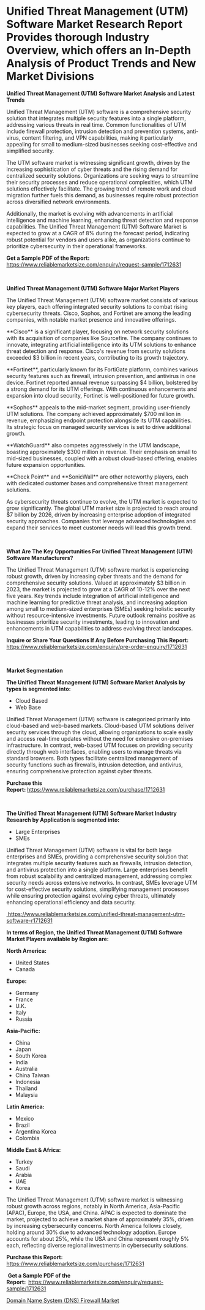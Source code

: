 <p><h1>Unified Threat Management (UTM) Software Market Research Report Provides thorough Industry Overview, which offers an In-Depth Analysis of Product Trends and New Market Divisions</h1></p><p><strong>Unified Threat Management (UTM) Software Market Analysis and Latest Trends</strong></p>
<p><p>Unified Threat Management (UTM) software is a comprehensive security solution that integrates multiple security features into a single platform, addressing various threats in real time. Common functionalities of UTM include firewall protection, intrusion detection and prevention systems, anti-virus, content filtering, and VPN capabilities, making it particularly appealing for small to medium-sized businesses seeking cost-effective and simplified security. </p><p>The UTM software market is witnessing significant growth, driven by the increasing sophistication of cyber threats and the rising demand for centralized security solutions. Organizations are seeking ways to streamline their security processes and reduce operational complexities, which UTM solutions effectively facilitate. The growing trend of remote work and cloud migration further fuels this demand, as businesses require robust protection across diversified network environments. </p><p>Additionally, the market is evolving with advancements in artificial intelligence and machine learning, enhancing threat detection and response capabilities. The Unified Threat Management (UTM) Software Market is expected to grow at a CAGR of 8% during the forecast period, indicating robust potential for vendors and users alike, as organizations continue to prioritize cybersecurity in their operational frameworks.</p></p>
<p><strong>Get a Sample PDF of the Report:&nbsp;</strong> <a href="https://www.reliablemarketsize.com/enquiry/request-sample/1712631?utm_campaign=1131&utm_medium=2&utm_source=Github&utm_content=ia&utm_term=11012025&utm_id=unified-threat-management-utm-software">https://www.reliablemarketsize.com/enquiry/request-sample/1712631</a></p>
<p>&nbsp;</p>
<p><strong>Unified Threat Management (UTM) Software Major Market Players</strong></p>
<p><p>The Unified Threat Management (UTM) software market consists of various key players, each offering integrated security solutions to combat rising cybersecurity threats. Cisco, Sophos, and Fortinet are among the leading companies, with notable market presence and innovative offerings.</p><p>**Cisco** is a significant player, focusing on network security solutions with its acquisition of companies like Sourcefire. The company continues to innovate, integrating artificial intelligence into its UTM solutions to enhance threat detection and response. Cisco's revenue from security solutions exceeded $3 billion in recent years, contributing to its growth trajectory.</p><p>**Fortinet**, particularly known for its FortiGate platform, combines various security features such as firewall, intrusion prevention, and antivirus in one device. Fortinet reported annual revenue surpassing $4 billion, bolstered by a strong demand for its UTM offerings. With continuous enhancements and expansion into cloud security, Fortinet is well-positioned for future growth.</p><p>**Sophos** appeals to the mid-market segment, providing user-friendly UTM solutions. The company achieved approximately $700 million in revenue, emphasizing endpoint protection alongside its UTM capabilities. Its strategic focus on managed security services is set to drive additional growth.</p><p>**WatchGuard** also competes aggressively in the UTM landscape, boasting approximately $300 million in revenue. Their emphasis on small to mid-sized businesses, coupled with a robust cloud-based offering, enables future expansion opportunities.</p><p>**Check Point** and **SonicWall** are other noteworthy players, each with dedicated customer bases and comprehensive threat management solutions. </p><p>As cybersecurity threats continue to evolve, the UTM market is expected to grow significantly. The global UTM market size is projected to reach around $7 billion by 2026, driven by increasing enterprise adoption of integrated security approaches. Companies that leverage advanced technologies and expand their services to meet customer needs will lead this growth trend.</p></p>
<p>&nbsp;</p>
<p><strong>What Are The Key Opportunities For Unified Threat Management (UTM) Software Manufacturers?</strong></p>
<p><p>The Unified Threat Management (UTM) software market is experiencing robust growth, driven by increasing cyber threats and the demand for comprehensive security solutions. Valued at approximately $3 billion in 2023, the market is projected to grow at a CAGR of 10-12% over the next five years. Key trends include integration of artificial intelligence and machine learning for predictive threat analysis, and increasing adoption among small to medium-sized enterprises (SMEs) seeking holistic security without resource-intensive investments. Future outlook remains positive as businesses prioritize security investments, leading to innovation and enhancements in UTM capabilities to address evolving threat landscapes.</p></p>
<p><strong>Inquire or Share Your Questions If Any Before Purchasing This Report:</strong> <a href="https://www.reliablemarketsize.com/enquiry/pre-order-enquiry/1712631?utm_campaign=1131&utm_medium=2&utm_source=Github&utm_content=ia&utm_term=11012025&utm_id=unified-threat-management-utm-software">https://www.reliablemarketsize.com/enquiry/pre-order-enquiry/1712631</a></p>
<p>&nbsp;</p>
<p><strong>Market Segmentation</strong></p>
<p><strong>The Unified Threat Management (UTM) Software Market Analysis by types is segmented into:</strong></p>
<p><ul><li>Cloud Based</li><li>Web Base</li></ul></p>
<p><p>Unified Threat Management (UTM) software is categorized primarily into cloud-based and web-based markets. Cloud-based UTM solutions deliver security services through the cloud, allowing organizations to scale easily and access real-time updates without the need for extensive on-premises infrastructure. In contrast, web-based UTM focuses on providing security directly through web interfaces, enabling users to manage threats via standard browsers. Both types facilitate centralized management of security functions such as firewalls, intrusion detection, and antivirus, ensuring comprehensive protection against cyber threats.</p></p>
<p><strong>Purchase this Report:&nbsp;</strong><a href="https://www.reliablemarketsize.com/purchase/1712631?utm_campaign=1131&utm_medium=2&utm_source=Github&utm_content=ia&utm_term=11012025&utm_id=unified-threat-management-utm-software">https://www.reliablemarketsize.com/purchase/1712631</a></p>
<p>&nbsp;</p>
<p><strong>The Unified Threat Management (UTM) Software Market Industry Research by Application is segmented into:</strong></p>
<p><ul><li>Large Enterprises</li><li>SMEs</li></ul></p>
<p><p>Unified Threat Management (UTM) software is vital for both large enterprises and SMEs, providing a comprehensive security solution that integrates multiple security features such as firewalls, intrusion detection, and antivirus protection into a single platform. Large enterprises benefit from robust scalability and centralized management, addressing complex security needs across extensive networks. In contrast, SMEs leverage UTM for cost-effective security solutions, simplifying management processes while ensuring protection against evolving cyber threats, ultimately enhancing operational efficiency and data security.</p></p>
<p><a href="https://www.reliablemarketsize.com/unified-threat-management-utm-software-r1712631?utm_campaign=1131&utm_medium=2&utm_source=Github&utm_content=ia&utm_term=11012025&utm_id=unified-threat-management-utm-software">&nbsp;https://www.reliablemarketsize.com/unified-threat-management-utm-software-r1712631</a></p>
<p><strong>In terms of Region, the Unified Threat Management (UTM) Software Market Players available by Region are:</strong></p>
<p>
    <p> <strong> North America: </strong>
        <ul>
            <li>United States</li>
            <li>Canada</li>
        </ul>
        </p> 
    <p> <strong> Europe: </strong>
        <ul>
            <li>Germany</li>
            <li>France</li>
            <li>U.K.</li>
            <li>Italy</li>
            <li>Russia</li>
        </ul>
        </p> 
    <p> <strong> Asia-Pacific: </strong>
        <ul>
            <li>China</li>
            <li>Japan</li>
            <li>South Korea</li>
            <li>India</li>
            <li>Australia</li>
            <li>China Taiwan</li>
            <li>Indonesia</li>
            <li>Thailand</li>
            <li>Malaysia</li>
        </ul>
        </p> 
    <p> <strong> Latin America: </strong>
        <ul>
            <li>Mexico</li>
            <li>Brazil</li>
            <li>Argentina Korea</li>
            <li>Colombia</li>
        </ul>
        </p> 
    <p> <strong> Middle East & Africa: </strong>
        <ul>
            <li>Turkey</li>
            <li>Saudi</li>
            <li>Arabia</li>
            <li>UAE</li>
            <li>Korea</li>
        </ul>
    </p>
    </p>
<p><p>The Unified Threat Management (UTM) software market is witnessing robust growth across regions, notably in North America, Asia-Pacific (APAC), Europe, the USA, and China. APAC is expected to dominate the market, projected to achieve a market share of approximately 35%, driven by increasing cybersecurity concerns. North America follows closely, holding around 30% due to advanced technology adoption. Europe accounts for about 25%, while the USA and China represent roughly 5% each, reflecting diverse regional investments in cybersecurity solutions.</p></p>
<p><strong>Purchase this Report: </strong><a href="https://www.reliablemarketsize.com/purchase/1712631?utm_campaign=1131&utm_medium=2&utm_source=Github&utm_content=ia&utm_term=11012025&utm_id=unified-threat-management-utm-software">https://www.reliablemarketsize.com/purchase/1712631</a></p>
<p>&nbsp;<strong>Get a Sample PDF of the Report:&nbsp;&nbsp;</strong><a href="https://www.reliablemarketsize.com/enquiry/request-sample/1712631?utm_campaign=1131&utm_medium=2&utm_source=Github&utm_content=ia&utm_term=11012025&utm_id=unified-threat-management-utm-software">https://www.reliablemarketsize.com/enquiry/request-sample/1712631</a></p>
<p><strong></strong></p>
<p><p><a href="https://github.com/CliffMedina6/Market-Research-Report-List-7/blob/main/domain-name-system-dns-firewall-market.md?utm_campaign=1131&utm_medium=2&utm_source=Github&utm_content=ia&utm_term=11012025&utm_id=unified-threat-management-utm-software">Domain Name System (DNS) Firewall Market</a></p></p>